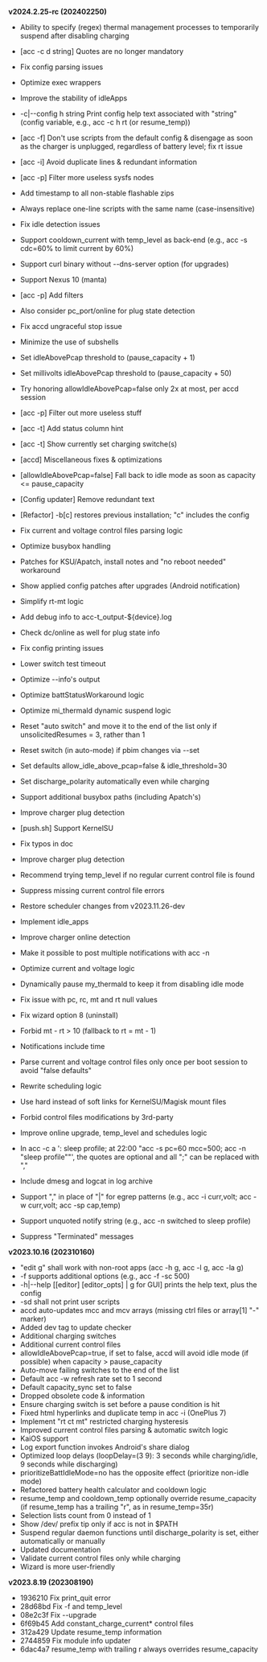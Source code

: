 **v2024.2.25-rc (202402250)**

- Ability to specify (regex) thermal management processes to temporarily suspend after disabling charging
- [acc -c d string] Quotes are no longer mandatory
- Fix config parsing issues
- Optimize exec wrappers

- Improve the stability of idleApps

- -c|--config h string   Print config help text associated with "string" (config variable, e.g., acc -c h rt (or resume_temp))
- [acc -f] Don't use scripts from the default config & disengage as soon as the charger is unplugged, regardless of battery level; fix rt issue
- [acc -i] Avoid duplicate lines & redundant information
- [acc -p] Filter more useless sysfs nodes
- Add timestamp to all non-stable flashable zips
- Always replace one-line scripts with the same name (case-insensitive)
- Fix idle detection issues
- Support cooldown_current with temp_level as back-end (e.g., acc -s cdc=60% to limit current by 60%)
- Support curl binary without --dns-server option (for upgrades)
- Support Nexus 10 (manta)

- [acc -p] Add filters
- Also consider pc_port/online for plug state detection
- Fix accd ungraceful stop issue
- Minimize the use of subshells
- Set idleAbovePcap threshold to (pause_capacity + 1)
- Set millivolts idleAbovePcap threshold to (pause_capacity + 50)
- Try honoring allowIdleAbovePcap=false only 2x at most, per accd session

- [acc -p] Filter out more useless stuff
- [acc -t] Add status column hint
- [acc -t] Show currently set charging switche(s)
- [accd] Miscellaneous fixes & optimizations
- [allowIdleAbovePcap=false] Fall back to idle mode as soon as capacity <= pause_capacity
- [Config updater] Remove redundant text
- [Refactor] -b[c] restores previous installation; "c" includes the config
- Fix current and voltage control files parsing logic
- Optimize busybox handling
- Patches for KSU/Apatch, install notes and "no reboot needed" workaround
- Show applied config patches after upgrades (Android notification)
- Simplify rt-mt logic

- Add debug info to acc-t_output-${device}.log
- Check dc/online as well for plug state info
- Fix config printing issues
- Lower switch test timeout
- Optimize --info's output
- Optimize battStatusWorkaround logic
- Optimize mi_thermald dynamic suspend logic
- Reset "auto switch" and move it to the end of the list only if unsolicitedResumes = 3, rather than 1
- Reset switch (in auto-mode) if pbim changes via --set
- Set defaults allow_idle_above_pcap=false & idle_threshold=30
- Set discharge_polarity automatically even while charging
- Support additional busybox paths (including Apatch's)

- Improve charger plug detection

- [push.sh] Support KernelSU
- Fix typos in doc
- Improve charger plug detection
- Recommend trying temp_level if no regular current control file is found
- Suppress missing current control file errors

- Restore scheduler changes from v2023.11.26-dev

- Implement idle_apps
- Improve charger online detection
- Make it possible to post multiple notifications with acc -n
- Optimize current and voltage logic

- Dynamically pause my_thermald to keep it from disabling idle mode
- Fix issue with pc, rc, mt and rt null values
- Fix wizard option 8 (uninstall)
- Forbid mt - rt > 10 (fallback to rt = mt - 1)
- Notifications include time
- Parse current and voltage control files only once per boot session to avoid "false defaults"
- Rewrite scheduling logic
- Use hard instead of soft links for KernelSU/Magisk mount files

- Forbid control files modifications by 3rd-party
- Improve online upgrade, temp_level and schedules logic
- In acc -c a ': sleep profile; at 22:00 "acc -s pc=60 mcc=500; acc -n \"sleep profile\""', the quotes are optional and all ";" can be replaced with ","
- Include dmesg and logcat in log archive
- Support "," in place of "|" for egrep patterns (e.g., acc -i curr,volt; acc -w curr,volt; acc -sp cap,temp)
- Support unquoted notify string (e.g., acc -n switched to sleep profile)
- Suppress "Terminated" messages


**v2023.10.16 (202310160)**
- "edit g" shall work with non-root apps (acc -h g, acc -l g, acc -la g)
- -f supports additional options (e.g., acc -f -sc 500)
- -h|--help [[editor] [editor_opts] | g for GUI] prints the help text, plus the config
- -sd shall not print user scripts
- accd auto-updates mcc and mcv arrays (missing ctrl files or array[1] "-" marker)
- Added dev tag to update checker
- Additional charging switches
- Additional current control files
- allowIdleAbovePcap=true, if set to false, accd will avoid idle mode (if possible) when capacity > pause_capacity
- Auto-move failing switches to the end of the list
- Default acc -w refresh rate set to 1 second
- Default capacity_sync set to false
- Dropped obsolete code & information
- Ensure charging switch is set before a pause condition is hit
- Fixed html hyperlinks and duplicate temp in acc -i (OnePlus 7)
- Implement "rt ct mt" restricted charging hysteresis
- Improved current control files parsing & automatic switch logic
- KaiOS support
- Log export function invokes Android's share dialog
- Optimized loop delays (loopDelay=(3 9): 3 seconds while charging/idle, 9 seconds while discharging)
- prioritizeBattIdleMode=no has the opposite effect (prioritize non-idle mode)
- Refactored battery health calculator and cooldown logic
- resume_temp and cooldown_temp optionally override resume_capacity (if resume_temp has a trailing "r", as in resume_temp=35r)
- Selection lists count from 0 instead of 1
- Show /dev/ prefix tip only if acc is not in $PATH
- Suspend regular daemon functions until discharge_polarity is set, either automatically or manually
- Updated documentation
- Validate current control files only while charging
- Wizard is more user-friendly

**v2023.8.19 (202308190)**
- 1936210 Fix print_quit error
- 28d68bd Fix -f and temp_level
- 08e2c3f Fix --upgrade
- 6f69b45 Add constant_charge_current* control files
- 312a429 Update resume_temp information
- 2744859 Fix module info updater
- 6dac4a7 resume_temp with trailing r always overrides resume_capacity
